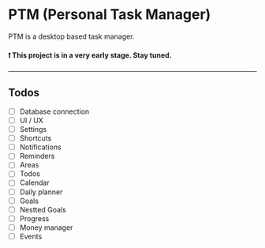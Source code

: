 # PTM (Personal Task Manager)

PTM is a desktop based task manager.

#### :exclamation: This project is in a very early stage. Stay tuned.

--------

## Todos
- [ ] Database connection
- [ ] UI / UX
- [ ] Settings
- [ ] Shortcuts
- [ ] Notifications
- [ ] Reminders
- [ ] Areas
- [ ] Todos
- [ ] Calendar
- [ ] Daily planner
- [ ] Goals
- [ ] Nestted Goals
- [ ] Progress
- [ ] Money manager
- [ ] Events
